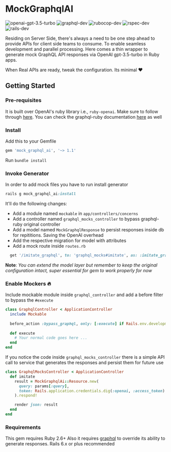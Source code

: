 # MockGraphqlAI

![openai-gpt-3.5-turbo](https://img.shields.io/badge/openai-gpt--3.5--turbo-orange)
![graphql-dev](https://img.shields.io/badge/graphql-dev-blueviolet)
![rubocop-dev](https://img.shields.io/badge/rubocop-dev-ff69b4)
![rspec-dev](https://img.shields.io/badge/rspec-dev-success)
![rails-dev](https://img.shields.io/badge/rails-dev-red)

Residing on Server Side, there's always a need to be one step ahead to provide APIs for client side teams to consume. To enable seamless development and parallel processing. Here comes a thin wrapper to generate mock GraphQL API responses via OpenAI gpt-3.5-turbo in Ruby apps.

When Real APIs are ready, tweak the configuration. Its minimal :heart:

## Getting Started

### Pre-requisites

It is built over OpenAI's ruby library i.e., `ruby-openai`. Make sure to follow through [here](https://github.com/alexrudall/ruby-openai). You can check the graphql-ruby documentation [here](https://graphql-ruby.org/) as well

### Install

Add this to your Gemfile

```ruby
gem 'mock_graphql_ai', '~> 1.1'
```

Run `bundle install`

### Invoke Generator

In order to add mock files you have to run install generator

```ruby
rails g mock_graphql_ai:install
```
It'll do the following changes:

- Add a module named `mockable` in `app/controllers/concerns`
- Add a controller named `graphql_mocks_controller` to bypass graphql-ruby original controller
- Add a model named `MockGraphqlResponse` to persist responses inside db for repititions. Saving the OpenAI overhead
- Add the respective migration for model with attributes
- Add a mock route inside `routes.rb`

```ruby
  get '/imitate_graphql', to: 'graphql_mocks#imitate', as: :imitate_graphql
```

**Note**: *You can extend the model layer but remember to keep the original configuration intact, super essential for gem to work properly for now*

### Enable Mockers :fire:

Include mockable module inside `graphql_controller` and add a before filter to bypass the `#execute`

```ruby
class GraphqlController < ApplicationController
  include Mockable
  
  before_action :bypass_graphql, only: [:execute] if Rails.env.development?
  
  def execute
    # Your normal code goes here ...
  end
end
```
If you notice the code inside `graphql_mocks_controller` there is a simple API call to service that generates the responses and persist them for future use

```ruby
class GraphqlMocksController < ApplicationController
  def imitate
    result = MockGraphqlAi::Resource.new(
      query: params[:query],
      token: Rails.application.credentials.dig(:openai, :access_token) # Your ENV var
    ).respond!

    render json: result
  end 
end
```


### Requirements

This gem requires Ruby 2.6+
Also it requires [graphql]('https://github.com/rmosolgo/graphql-ruby') to override its ability to generate responses. Rails 6.x or plus recommended
